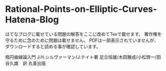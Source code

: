 # Rational-Points-on-Elliptic-Curves-Hatena-Blog
はてなブログに載せている問題の解答をここに改めてTexで載せます。
著作権を守るために念のために問題は載せません。
PDFは一部表示されていませんが、ダウンロードすると読める事が確認しています。

楕円曲線論入門
J.H.シルヴァーマン/J.テイト著
足立恒雄/木田雅成/小松啓一/田谷久雄　訳
丸善出版
